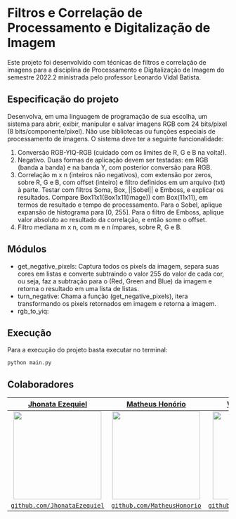 # Filtros e Correlação de Processamento e Digitalização de Imagem

Este projeto foi desenvolvido com técnicas de filtros e correlação de imagens para a disciplina de Processamento e Digitalização de Imagem do semestre 2022.2 ministrada pelo professor Leonardo Vidal Batista.

## Especificação do projeto

Desenvolva, em uma linguagem de programação de sua escolha, um sistema para abrir,
exibir, manipular e salvar imagens RGB com 24 bits/pixel (8 bits/componente/pixel). Não
use bibliotecas ou funções especiais de processamento de imagens. O sistema deve ter a
seguinte funcionalidade:

1. Conversão RGB-YIQ-RGB (cuidado com os limites de R, G e B na volta!).
2. Negativo. Duas formas de aplicação devem ser testadas: em RGB (banda a banda) e
   na banda Y, com posterior conversão para RGB.
3. Correlação m x n (inteiros não negativos), com extensão por zeros, sobre R, G e B,
   com offset (inteiro) e filtro definidos em um arquivo (txt) à parte. Testar com filtros
   Soma, Box, ||Sobel|| e Emboss, e explicar os resultados. Compare
   Box11x1(Box1x11(Image)) com Box(11x11), em termos de resultado e tempo de
   processamento. Para o Sobel, aplique expansão de histograma para [0, 255]. Para o
   filtro de Emboss, aplique valor absoluto ao resultado da correlação, e então some o
   offset.
4. Filtro mediana m x n, com m e n ímpares, sobre R, G e B.

## Módulos

- get_negative_pixels: Captura todos os pixels da imagem, separa suas cores em listas e converte subtraindo o valor 255 do valor de cada cor, ou seja, faz a subtração para o (Red, Green and Blue) da imagem e retorna o resultado em uma lista de listas.
- turn_negative: Chama a função (get_negative_pixels), itera transformando os pixels retornados em imagem e retorna a imagem.
- rgb_to_yiq:

## Execução

Para a execução do projeto basta executar no terminal:

```
python main.py
```

## Colaboradores

| <a href="https://www.linkedin.com/in/jhonata-ezequiel-alves-de-miranda/" target="_blank">**Jhonata Ezequiel**</a> | <a href="https://www.linkedin.com/in/matheushonorio" target="_blank">**Matheus Honório**</a> |                                                  <a href="https://www.linkedin.com/in/victoria-monteiro-pontes/" target="_blank">**Victoria Monteiro**</a>                                                   |     |
| :---------------------------------------------------------------------------------------------------------------: | :------------------------------------------------------------------------------------------: | :----------------------------------------------------------------------------------------------------------------------------------------------------------------------------------------------------------: | :-:
|               <img src="https://avatars.githubusercontent.com/u/57595331?v=4" width="200px"> </img>               |    <img src="https://avatars.githubusercontent.com/u/52137826?v=4" width="200px"> </img>     | <img src="https://media.licdn.com/dms/image/C4D03AQGa5dfKibulxw/profile-displayphoto-shrink_200_200/0/1636472208301?e=1687392000&v=beta&t=-U1gGR5AMnO7caqwe-kugqTJQwXH7dynzES7tdJ9rfE" width="200px"> </img> |     |
|           <a href="https://github.com/JhonataEzequiel" target="_blank">`github.com/JhonataEzequiel`</a>           |    <a href="https://github.com/mthonorio" target="_blank">`github.com/MatheusHonorio`</a>    |                                                            <a href="https://github.com/vmp309" target="_blank">`github.com/VictoriaMonteiro`</a>                                                             |     |     |
